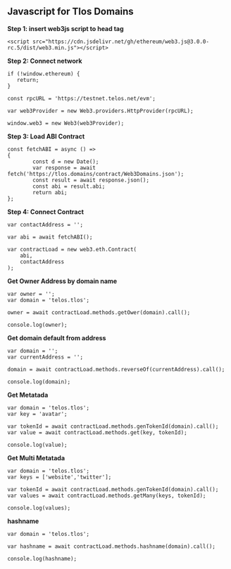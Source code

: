 ## Javascript for Tlos Domains

**Step 1: insert web3js script to head tag**

```
<script src="https://cdn.jsdelivr.net/gh/ethereum/web3.js@3.0.0-rc.5/dist/web3.min.js"></script>
```

**Step 2: Connect network**

```
if (!window.ethereum) {
   return;
}

const rpcURL = 'https://testnet.telos.net/evm';

var web3Provider = new Web3.providers.HttpProvider(rpcURL);

window.web3 = new Web3(web3Provider);
```
 
**Step 3: Load ABI Contract**

```
const fetchABI = async () =>
{
		const d = new Date();
		var response = await fetch('https://tlos.domains/contract/Web3Domains.json');
		const result = await response.json();
		const abi = result.abi;
		return abi;
};
```

**Step 4: Connect Contract**

```
var contactAddress = '';

var abi = await fetchABI();
			
var contractLoad = new web3.eth.Contract(
	abi,
	contactAddress
);
```

**Get Owner Address by domain name**

```
var owner = '';
var domain = 'telos.tlos';

owner = await contractLoad.methods.getOwer(domain).call();

console.log(owner);
```


**Get domain default from address**

```
var domain = '';
var currentAddress = '';

domain = await contractLoad.methods.reverseOf(currentAddress).call();

console.log(domain);
```

**Get Metatada**

```
var domain = 'telos.tlos';
var key = 'avatar';

var tokenId = await contractLoad.methods.genTokenId(domain).call();
var value = await contractLoad.methods.get(key, tokenId);

console.log(value);
```


**Get Multi Metatada**

```
var domain = 'telos.tlos';
var keys = ['website','twitter'];

var tokenId = await contractLoad.methods.genTokenId(domain).call();
var values = await contractLoad.methods.getMany(keys, tokenId);

console.log(values);
```

**hashname**

```
var domain = 'telos.tlos';

var hashname = await contractLoad.methods.hashname(domain).call();

console.log(hashname);
```




